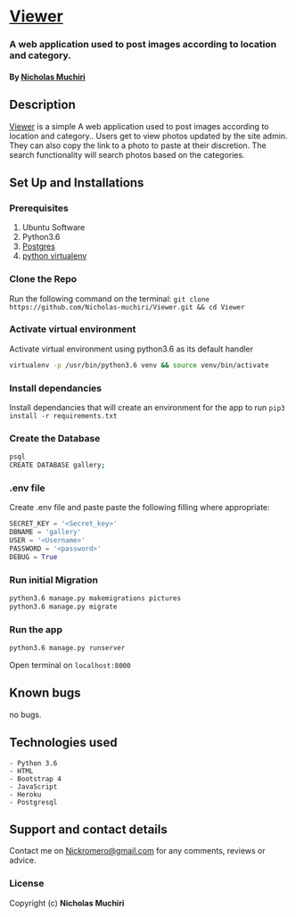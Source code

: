 # [Viewer](https://nicholasgallary.herokuapp.com/)
### A web application used to post images according to location and category.

#### By **[Nicholas Muchiri](https://github.com/Nicholas-muchiri)**

## Description
[Viewer]((https://nicholasgallary.herokuapp.com/)) is a simple A web application used to post images according to location and category.. Users get to view photos updated by the site admin.  They can also copy the link to a photo to paste at their discretion. The search functionality will search photos based on the categories. 

## Set Up and Installations

### Prerequisites
1. Ubuntu Software
2. Python3.6
3. [Postgres](https://www.postgresql.org/download/)
4. [python virtualenv](https://gist.github.com/Geoyi/d9fab4f609e9f75941946be45000632b)

### Clone the Repo
Run the following command on the terminal:
`git clone https://github.com/Nicholas-muchiri/Viewer.git && cd Viewer`

### Activate virtual environment
Activate virtual environment using python3.6 as its default handler
```bash
virtualenv -p /usr/bin/python3.6 venv && source venv/bin/activate
```

### Install dependancies
Install dependancies that will create an environment for the app to run
`pip3 install -r requirements.txt`

### Create the Database
```bash
psql
CREATE DATABASE gallery;
```
### .env file
Create .env file and paste paste the following filling where appropriate:
```python
SECRET_KEY = '<Secret_key>'
DBNAME = 'gallery'
USER = '<Username>'
PASSWORD = '<password>'
DEBUG = True
```
### Run initial Migration
```bash
python3.6 manage.py makemigrations pictures
python3.6 manage.py migrate
```

### Run the app
```bash
python3.6 manage.py runserver
```
Open terminal on `localhost:8000`

## Known bugs
no bugs. 

## Technologies used
    - Python 3.6
    - HTML
    - Bootstrap 4
    - JavaScript
    - Heroku
    - Postgresql

## Support and contact details
Contact me on Nickromero@gmail.com for any comments, reviews or advice.

### License
Copyright (c) **Nicholas Muchiri**